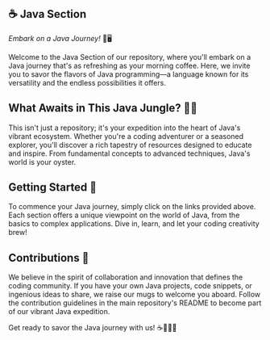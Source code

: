 
## ☕ Java Section
*Embark on a Java Journey!* 🌟🖥️

Welcome to the Java Section of our repository, where you'll embark on a Java journey that's as refreshing as your morning coffee. Here, we invite you to savor the flavors of Java programming—a language known for its versatility and the endless possibilities it offers.

## What Awaits in This Java Jungle? 🌴🐾
This isn't just a repository; it's your expedition into the heart of Java's vibrant ecosystem. Whether you're a coding adventurer or a seasoned explorer, you'll discover a rich tapestry of resources designed to educate and inspire. From fundamental concepts to advanced techniques, Java's world is your oyster.

## Getting Started 🚀
To commence your Java journey, simply click on the links provided above. Each section offers a unique viewpoint on the world of Java, from the basics to complex applications. Dive in, learn, and let your coding creativity brew!

## Contributions 🤝
We believe in the spirit of collaboration and innovation that defines the coding community. If you have your own Java projects, code snippets, or ingenious ideas to share, we raise our mugs to welcome you aboard. Follow the contribution guidelines in the main repository's README to become part of our vibrant Java expedition.

Get ready to savor the Java journey with us! ☕🌄🚀🌟
